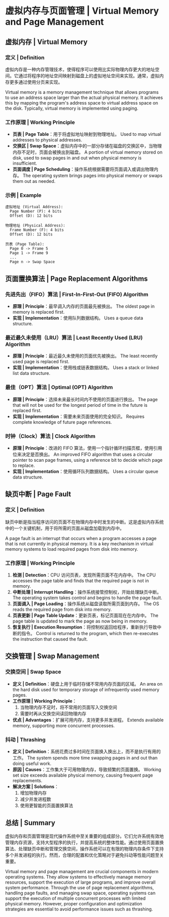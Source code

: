 # 虚拟内存与页面管理 | Virtual Memory and Page Management

## 虚拟内存 | Virtual Memory

### 定义 | Definition

虚拟内存是一种内存管理技术，使得程序可以使用比实际物理内存更大的地址空间。它通过将程序的地址空间映射到磁盘上的虚拟地址空间来实现。通常，虚拟内存更多通过使用分页来实现。

Virtual memory is a memory management technique that allows programs to use an address space larger than the actual physical memory. It achieves this by mapping the program's address space to virtual address space on the disk. Typically, virtual memory is implemented using paging.

### 工作原理 | Working Principle

- **页表 | Page Table**：用于将虚拟地址映射到物理地址。
  Used to map virtual addresses to physical addresses.
- **交换区 | Swap Space**：虚拟内存中的一部分存储在磁盘的交换区中，当物理内存不足时，页面会被换出到磁盘。
  A portion of virtual memory stored on disk, used to swap pages in and out when physical memory is insufficient.
- **页面调度 | Page Scheduling**：操作系统根据需要将页面调入或调出物理内存。
  The operating system brings pages into physical memory or swaps them out as needed.

### 示例 | Example

```plaintext
虚拟地址 (Virtual Address):
  Page Number (P): 4 bits
  Offset (D): 12 bits

物理地址 (Physical Address):
  Frame Number (F): 4 bits
  Offset (D): 12 bits

页表 (Page Table):
  Page 0 -> Frame 5
  Page 1 -> Frame 9
  ...
  Page n -> Swap Space
```

## 页面置换算法 | Page Replacement Algorithms

### 先进先出（FIFO）算法 | First-In-First-Out (FIFO) Algorithm

- **原理 | Principle**：最早调入内存的页面最先被换出。
  The oldest page in memory is replaced first.
- **实现 | Implementation**：使用队列数据结构。
  Uses a queue data structure.

### 最近最久未使用（LRU）算法 | Least Recently Used (LRU) Algorithm

- **原理 | Principle**：最近最久未使用的页面优先被换出。
  The least recently used page is replaced first.
- **实现 | Implementation**：使用栈或链表数据结构。
  Uses a stack or linked list data structure.

### 最佳（OPT）算法 | Optimal (OPT) Algorithm

- **原理 | Principle**：选择未来最长时间内不使用的页面进行换出。
  The page that will not be used for the longest period of time in the future is replaced first.
- **实现 | Implementation**：需要未来页面使用的完全知识。
  Requires complete knowledge of future page references.

### 时钟（Clock）算法 | Clock Algorithm

- **原理 | Principle**：改进的 FIFO 算法，使用一个指针循环扫描页框，使用引用位来决定是否换出。
  An improved FIFO algorithm that uses a circular pointer to scan page frames, using a reference bit to decide which page to replace.
- **实现 | Implementation**：使用循环队列数据结构。
  Uses a circular queue data structure.

## 缺页中断 | Page Fault

### 定义 | Definition

缺页中断是指当程序访问的页面不在物理内存中时发生的中断。这是虚拟内存系统中的一个关键机制，用于将所需的页面从磁盘加载到内存中。

A page fault is an interrupt that occurs when a program accesses a page that is not currently in physical memory. It is a key mechanism in virtual memory systems to load required pages from disk into memory.

### 工作原理 | Working Principle

1. **检测 | Detection**：CPU 访问页表，发现所需页面不在内存中。
   The CPU accesses the page table and finds that the required page is not in memory.
2. **中断处理 | Interrupt Handling**：操作系统接管控制权，开始处理缺页中断。
   The operating system takes control and begins to handle the page fault.
3. **页面调入 | Page Loading**：操作系统从磁盘读取所需页面到内存。
   The OS reads the required page from disk into memory.
4. **页表更新 | Page Table Update**：更新页表，标记页面现在在内存中。
   The page table is updated to mark the page as now being in memory.
5. **恢复执行 | Execution Resumption**：将控制权返回给程序，重新执行导致中断的指令。
   Control is returned to the program, which then re-executes the instruction that caused the fault.

## 交换管理 | Swap Management

### 交换空间 | Swap Space

- **定义 | Definition**：硬盘上用于临时存储不常用内存页面的区域。
  An area on the hard disk used for temporary storage of infrequently used memory pages.
- **工作原理 | Working Principle**：
  1. 当物理内存不足时，将不常用的页面写入交换空间
  2. 需要时再从交换空间读回物理内存
- **优点 | Advantages**：扩展可用内存，支持更多并发进程。
  Extends available memory, supporting more concurrent processes.

### 抖动 | Thrashing

- **定义 | Definition**：系统花费过多时间在页面换入换出上，而不是执行有用的工作。
  The system spends more time swapping pages in and out than doing useful work.
- **原因 | Causes**：工作集大于可用物理内存，导致频繁的页面置换。
  Working set size exceeds available physical memory, causing frequent page replacements.
- **解决方案 | Solutions**：
  1. 增加物理内存
  2. 减少并发进程数
  3. 使用更智能的页面置换算法

## 总结 | Summary

虚拟内存和页面管理是现代操作系统中至关重要的组成部分。它们允许系统有效地管理内存资源，支持大型程序的执行，并提高系统的整体性能。通过使用页面置换算法、处理缺页中断和管理交换空间，操作系统可以在有限的物理内存条件下支持多个并发进程的执行。然而，合理的配置和优化策略对于避免抖动等性能问题至关重要。

Virtual memory and page management are crucial components in modern operating systems. They allow systems to effectively manage memory resources, support the execution of large programs, and improve overall system performance. Through the use of page replacement algorithms, handling page faults, and managing swap space, operating systems can support the execution of multiple concurrent processes with limited physical memory. However, proper configuration and optimization strategies are essential to avoid performance issues such as thrashing.

